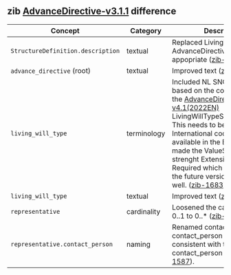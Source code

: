 ## zib [AdvanceDirective-v3.1.1](https://zibs.nl/wiki/AdvanceDirective-v3.1.1(2020EN)) difference

| Concept         | Category          | Description                             | 
|-----------------|-------------------|-----------------------------------------|
| `StructureDefinition.description` | textual | Replaced LivingWill with AdvanceDirective where appopriate  ([zib-1597](https://bits.nictiz.nl/browse/ZIB-1597)). |
| `advance_directive` (root) | textual | Improved text ([zib-1587](https://bits.nictiz.nl/browse/ZIB-1587)). | 
| `living_will_type`  | terminology | Included NL SNOMED codes based on the codes found in the [AdvanceDirective-v4.1(2022EN)](https://zibs.nl/wiki/AdvanceDirective-v4.1(2022EN)) LivingWillTypeSnomedCodelist. This needs to become International codes or codes available in the BE edition. Also made the ValueSet binding strenght Extensible instead of Required which is inline with the future version of the zib as well.  ([zib-1683](https://bits.nictiz.nl/browse/ZIB-1683)))  |
| `living_will_type`  | textual | Improved text ([zib-1587](https://bits.nictiz.nl/browse/ZIB-1587)). | 
| `representative`  | cardinality | Loosened the cardinality from 0..1 to 0..*  ([zib-1557](https://bits.nictiz.nl/browse/ZIB-1557)). |
| `representative.contact_person` | naming | Renamed contact to contact_person to be consistent with the contact_person zib  ([zib-1587](https://bits.nictiz.nl/browse/ZIB-1587)). |
